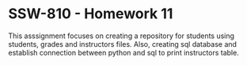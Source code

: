 # SSW-810 - Homework 11

This asssignment focuses on creating a repository for students using students, grades and instructors files. Also, creating sql database and establish connection between python and sql to print instructors table.
